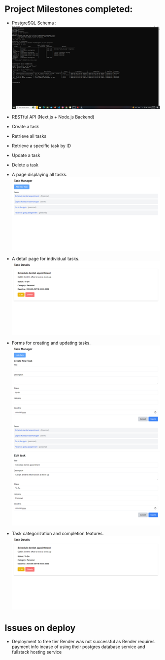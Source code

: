 # Project Milestones completed:

- PostgreSQL Schema :
  ![](./images/schema.png)

- RESTful API (Next.js + Node.js Backend)
- Create a task

- Retrieve all tasks

- Retrieve a specific task by ID

- Update a task

- Delete a task

- A page displaying all tasks.
  ![](./images/all_tasks.png)
- A detail page for individual tasks.
  ![](./images/task_details.png)
- Forms for creating and updating tasks.
  ![](./images/add_new_task.png)
  ![](./images/edit_task.png)
- Task categorization and completion features.
  ![](./images/task_details.png)

# Issues on deploy

- Deployment to free tier Render was not successful as Render requires payment info incase of using their postgres database service and fullstack hosting service
